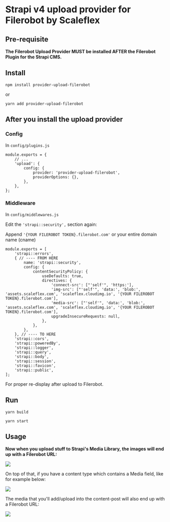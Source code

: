 # Strapi v4 upload provider for Filerobot by Scaleflex

## Pre-requisite

**The Filerobot Upload Provider MUST be installed AFTER the Filerobot Plugin for the Strapi CMS.**

## Install

`npm install provider-upload-filerobot`

or

`yarn add provider-upload-filerobot`

## After you install the upload provider

### Config

In `config/plugins.js`

```
module.exports = {
    // ...
    'upload': {
        config: {
            provider: 'provider-upload-filerobot',
            providerOptions: {},
        },
    },
};
```

### Middleware

In `config/middlewares.js`

Edit the `'strapi::security',` section again:

Append `'{YOUR FILEROBOT TOKEN}.filerobot.com'` or your entire domain name (cname)

```
module.exports = [
    'strapi::errors',
    { // ---- FROM HERE
        name: 'strapi::security',
        config: {
            contentSecurityPolicy: {
                useDefaults: true,
                directives: {
                    'connect-src': ["'self'", 'https:'],
                    'img-src': ["'self'", 'data:', 'blob:', 'assets.scaleflex.com', 'scaleflex.cloudimg.io', '{YOUR FILEROBOT TOKEN}.filerobot.com'],
                    'media-src': ["'self'", 'data:', 'blob:', 'assets.scaleflex.com', 'scaleflex.cloudimg.io', '{YOUR FILEROBOT TOKEN}.filerobot.com'],
                    upgradeInsecureRequests: null,
                },
            },
        },
    }, // ---- TO HERE
    'strapi::cors',
    'strapi::poweredBy',
    'strapi::logger',
    'strapi::query',
    'strapi::body',
    'strapi::session',
    'strapi::favicon',
    'strapi::public',
];
```

For proper re-display after upload to Filerobot.

## Run

`yarn build`

`yarn start`

## Usage

**Now when you upload stuff to Strapi's Media Library, the images will end up with a Filerobot URL:**

![](https://store.filerobot.com/opendocs-global/ab479f6263b25a0c226b93df0429cddf8b9528840dc2563d5a2be1fb60be7dd0.png)

On top of that, if you have a content type which contains a Media field, like for example below:

![](https://store.filerobot.com/opendocs-global/e13f4a64f974e500b2d32871f47322da6c089bda3d5ca7b41bb1dfce4b8a8e91.png)

The media that you'll add/upload into the content-post will also end up with a Filerobot URL:

![](https://store.filerobot.com/opendocs-global/70280a599a6bd498e20067c338591d060e34a54b4be84549c2e2973948cf9d90.png)